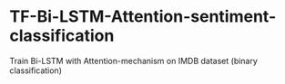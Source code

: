 # TF-Bi-LSTM-Attention-sentiment-classification
Train Bi-LSTM with Attention-mechanism on IMDB dataset (binary classification)
